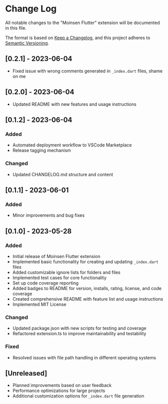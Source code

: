 # Change Log

All notable changes to the "Moinsen Flutter" extension will be documented in this file.

The format is based on [Keep a Changelog](https://keepachangelog.com/en/1.0.0/),
and this project adheres to [Semantic Versioning](https://semver.org/spec/v2.0.0.html).

## [0.2.1] - 2023-06-04
- Fixed issue with wrong comments generated in `_index.dart` files, shame on me

## [0.2.0] - 2023-06-04
- Updated README with new features and usage instructions

## [0.1.2] - 2023-06-04

### Added
- Automated deployment workflow to VSCode Marketplace
- Release tagging mechanism

### Changed
- Updated CHANGELOG.md structure and content

## [0.1.1] - 2023-06-01

### Added
- Minor improvements and bug fixes

## [0.1.0] - 2023-05-28

### Added
- Initial release of Moinsen Flutter extension
- Implemented basic functionality for creating and updating `_index.dart` files
- Added customizable ignore lists for folders and files
- Implemented test cases for core functionality
- Set up code coverage reporting
- Added badges to README for version, installs, rating, license, and code coverage
- Created comprehensive README with feature list and usage instructions
- Implemented MIT License

### Changed
- Updated package.json with new scripts for testing and coverage
- Refactored extension.ts to improve maintainability and testability

### Fixed
- Resolved issues with file path handling in different operating systems

## [Unreleased]
- Planned improvements based on user feedback
- Performance optimizations for large projects
- Additional customization options for `_index.dart` file generation
